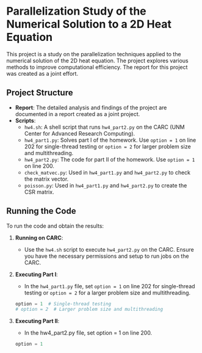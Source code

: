 # Parallelization Study of the Numerical Solution to a 2D Heat Equation

This project is a study on the parallelization techniques applied to the numerical solution of the 2D heat equation. The project explores various methods to improve computational efficiency. The report for this project was created as a joint effort.

## Project Structure

- **Report**: The detailed analysis and findings of the project are documented in a report created as a joint project.
- **Scripts**:
  - `hw4.sh`: A shell script that runs `hw4_part2.py` on the CARC (UNM Center for Advanced Research Computing).
  - `hw4_part1.py`: Solves part I of the homework. Use `option = 1` on line 202 for single-thread testing or `option = 2` for larger problem size and multithreading.
  - `hw4_part2.py`: The code for part II of the homework. Use `option = 1` on line 200.
  - `check_matvec.py`: Used in `hw4_part1.py` and `hw4_part2.py` to check the matrix vector.
  - `poisson.py`: Used in `hw4_part1.py` and `hw4_part2.py` to create the CSR matrix.

## Running the Code

To run the code and obtain the results:

1. **Running on CARC**:
   - Use the `hw4.sh` script to execute `hw4_part2.py` on the CARC. Ensure you have the necessary permissions and setup to run jobs on the CARC.

2. **Executing Part I**:
   - In the `hw4_part1.py` file, set `option = 1` on line 202 for single-thread testing or `option = 2` for a larger problem size and multithreading.
   ```python
   option = 1  # Single-thread testing
   # option = 2  # Larger problem size and multithreading
3. **Executing Part II**:
   - In the hw4_part2.py file, set option = 1 on line 200.
   ```python
   option = 1
